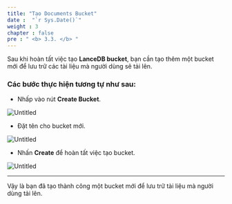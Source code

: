 ```yaml
---
title: "Tạo Documents Bucket"
date :  "`r Sys.Date()`" 
weight : 3
chapter : false
pre : " <b> 3.3. </b> "
---
```


Sau khi hoàn tất việc tạo **LanceDB bucket**, bạn cần tạo thêm một bucket mới để lưu trữ các tài liệu mà người dùng sẽ tải lên.

### Các bước thực hiện tương tự như sau:

- Nhấp vào nút **Create Bucket**.

![Untitled](/images/S3%201e967f97bd6b44cb87a6ba7401452fde/Untitled%204.png)

- Đặt tên cho bucket mới.

![Untitled](/images/S3%201e967f97bd6b44cb87a6ba7401452fde/Untitled%205.png)

- Nhấn **Create** để hoàn tất việc tạo bucket.

![Untitled](/images/S3%201e967f97bd6b44cb87a6ba7401452fde/Untitled%203.png)

---

Vậy là bạn đã tạo thành công một bucket mới để lưu trữ tài liệu mà người dùng tải lên.
